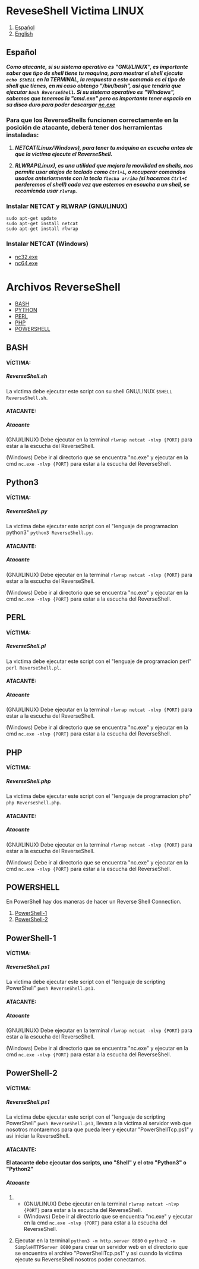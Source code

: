 # ReveseShell Victima LINUX

1. [Español](https://github.com/DumuziT/ReveseShell#Español)
2. [English](https://github.com/DumuziT/ReveseShell#English)

## Español

***Como atacante, si su sistema operativo es "GNU/LINUX", es importante saber que tipo de shell tiene tu maquina, para mostrar el shell ejecuta `echo $SHELL` en la TERMINAL, la respuesta a este comando es el tipo de shell que tienes, en mi caso obtengo "/bin/bash", así que tendría que ejecutar `bash ReverseShell`. Si su sistema operativo es "Windows", sabemos que tenemos la "cmd.exe" pero es importante tener espacio en su disco duro para poder descargar [nc.exe](https://github.com/int0x33/nc.exe/)***

### **Para que los ReverseShells funcionen correctamente en la posición de atacante, deberá tener dos herramientas instaladas:**

1. ***NETCAT(Linux/Windows), para tener tu máquina en escucha antes de que la victima ejecute el ReverseShell.***

2. ***RLWRAP(Linux), es una utilidad que mejora la movilidad en shells, nos permite usar atajos de teclado como `Ctrl+L`, o recuperar comandos usados anteriormente con la tecla `flecha arriba` (si hacemos `Ctrl+C ` perderemos el shell) cada vez que estemos en escucha a un shell, se recomienda usar `rlwrap`.***

### Instalar NETCAT y RLWRAP (GNU/LINUX)
```
sudo apt-get update
sudo apt-get install netcat
sudo apt-get install rlwrap
```
### Instalar NETCAT (Windows)
- [nc32.exe](https://github.com/int0x33/nc.exe/blob/master/nc.exe)
- [nc64.exe](https://github.com/int0x33/nc.exe/blob/master/nc64.exe)

# Archivos ReverseShell
- [BASH](https://github.com/DumuziT/ReveseShell/README.md#bash)
- [PYTHON](https://github.com/DumuziT/ReveseShell/README.md#python3)
- [PERL](https://github.com/DumuziT/ReveseShell/README.md#perl)
- [PHP](https://github.com/DumuziT/ReveseShell/README.md#php)
- [POWERSHELL](https://github.com/DumuziT/ReveseShell/README.md#powershell)

## BASH
#### VÍCTIMA:
##### ReverseShell.sh
La victima debe ejecutar este script con su shell GNU/LINUX `$SHELL ReverseShell.sh`.

#### ATACANTE:
##### Atacante
(GNU/LINUX) Debe ejecutar en la terminal `rlwrap netcat -nlvp {PORT}` para estar a la escucha del ReverseShell.

(Windows) Debe ir al directorio que se encuentra "nc.exe" y ejecutar en la cmd `nc.exe -nlvp {PORT}` para estar a la escucha del ReverseShell.

## Python3
#### VÍCTIMA:
##### ReverseShell.py
La victima debe ejecutar este script con el "lenguaje de programacion python3" `python3 ReverseShell.py`.

#### ATACANTE:
##### Atacante
(GNU/LINUX) Debe ejecutar en la terminal `rlwrap netcat -nlvp {PORT}` para estar a la escucha del ReverseShell.

(Windows) Debe ir al directorio que se encuentra "nc.exe" y ejecutar en la cmd `nc.exe -nlvp {PORT}` para estar a la escucha del ReverseShell.

## PERL
#### VÍCTIMA:
##### ReverseShell.pl
La victima debe ejecutar este script con el "lenguaje de programacion perl" `perl ReverseShell.pl`.

#### ATACANTE:
##### Atacante
(GNU/LINUX) Debe ejecutar en la terminal `rlwrap netcat -nlvp {PORT}` para estar a la escucha del ReverseShell.

(Windows) Debe ir al directorio que se encuentra "nc.exe" y ejecutar en la cmd `nc.exe -nlvp {PORT}` para estar a la escucha del ReverseShell.

## PHP
#### VÍCTIMA:
##### ReverseShell.php
La victima debe ejecutar este script con el "lenguaje de programacion php" `php ReverseShell.php`.

#### ATACANTE:
##### Atacante
(GNU/LINUX) Debe ejecutar en la terminal `rlwrap netcat -nlvp {PORT}` para estar a la escucha del ReverseShell.

(Windows) Debe ir al directorio que se encuentra "nc.exe" y ejecutar en la cmd `nc.exe -nlvp {PORT}` para estar a la escucha del ReverseShell.

## POWERSHELL
En PowerShell hay dos maneras de hacer un Reverse Shell Connection.
1. [PowerShell-1](https://github.com/DumuziT/ReveseShell/README.md#powershell-1)
2. [PowerShell-2](https://github.com/DumuziT/ReveseShell/README.md#powershell-2)

## PowerShell-1
#### VÍCTIMA:
##### ReverseShell.ps1
La victima debe ejecutar este script con el "lenguaje de scripting PowerShell" `pwsh ReverseShell.ps1`.

#### ATACANTE:
##### Atacante
(GNU/LINUX) Debe ejecutar en la terminal `rlwrap netcat -nlvp {PORT}` para estar a la escucha del ReverseShell.

(Windows) Debe ir al directorio que se encuentra "nc.exe" y ejecutar en la cmd `nc.exe -nlvp {PORT}` para estar a la escucha del ReverseShell.

## PowerShell-2
#### VÍCTIMA:
##### ReverseShell.ps1
La victima debe ejecutar este script con el "lenguaje de scripting PowerShell" `pwsh ReverseShell.ps1`, llevara a la victima al servidor web que nosotros montaremos para que pueda leer y ejecutar "PowerShellTcp.ps1" y asi iniciar la ReverseShell.

#### ATACANTE:
**El atacante debe ejecutar dos scripts, uno "Shell" y el otro "Python3" o "Python2"**
##### Atacante
1. - (GNU/LINUX) Debe ejecutar en la terminal `rlwrap netcat -nlvp {PORT}` para estar a la escucha del ReverseShell.
   - (Windows) Debe ir al directorio que se encuentra "nc.exe" y ejecutar en la cmd `nc.exe -nlvp {PORT}` para estar a la escucha del ReverseShell.

2. Ejecutar en la terminal `python3 -m http.server 8080` o `python2 -m SimpleHTTPServer 8080` para crear un servidor web en el directorio que se encuentra el archivo "PowerShellTcp.ps1" y asi cuando la victima ejecute su ReverseShell nosotros poder conectarnos.
